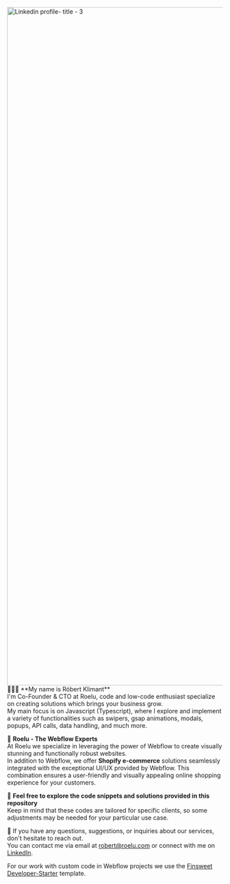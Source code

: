 <img width="1584" alt="Linkedin profile- title - 3" src="https://github.com/robertroelu/robertroelu/assets/64545490/4c1449bc-eab3-409d-9f58-720325324664"/>
👨🏻‍💻 **My name is Róbert Klimant** <br/>
I'm Co-Founder & CTO at Roelu, code and low-code enthusiast specialize on creating solutions which brings your business grow. <br/> My main focus is on Javascript (Typescript), where I explore and implement a variety of functionalities such as swipers, gsap animations, modals, popups, API calls, data handling, and much more.

🎯 **Roelu - The Webflow Experts** <br/>
At Roelu we specialize in leveraging the power of Webflow to create visually stunning and functionally robust websites. <br/>
In addition to Webflow, we offer **Shopify e-commerce** solutions seamlessly integrated with the exceptional UI/UX provided by Webflow. This combination ensures a user-friendly and visually appealing online shopping experience for your customers. <br/>

🔧 **Feel free to explore the code snippets and solutions provided in this repository** <br/>
Keep in mind that these codes are tailored for specific clients, so some adjustments may be needed for your particular use case.

🚀 If you have any questions, suggestions, or inquiries about our services, don't hesitate to reach out. <br/>
You can contact me via email at robert@roelu.com or connect with me on <a href="https://www.linkedin.com/in/robertklimant/" target="_blank">LinkedIn</a>.

For our work with custom code in Webflow projects we use the <a href="https://github.com/finsweet/developer-starter" target="_blank">Finsweet Developer-Starter</a> template.
